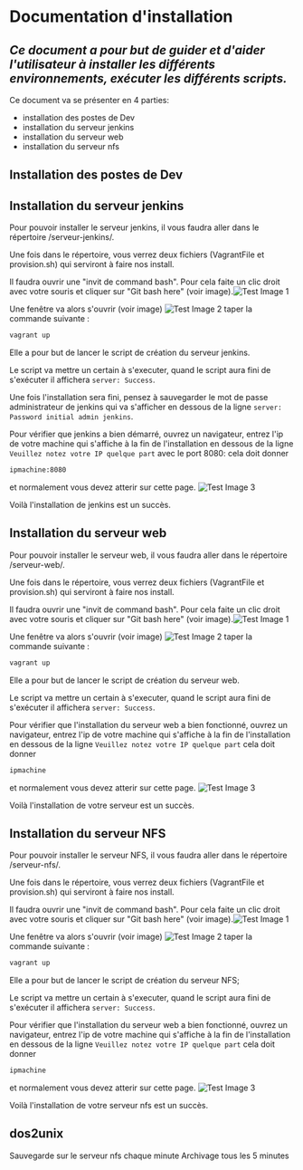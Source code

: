 # Documentation d'installation

## _Ce document a pour but de guider et d'aider l'utilisateur à installer les différents environnements, exécuter les différents scripts._

Ce document va se présenter en 4 parties:
- installation des postes de Dev
- installation du serveur jenkins
- installation du serveur web
- installation du serveur nfs

## Installation des postes de Dev

## Installation du serveur jenkins

Pour pouvoir installer le serveur jenkins, il vous faudra aller dans le répertoire /serveur-jenkins/. 

Une fois dans le répertoire, vous verrez deux fichiers (VagrantFile et provision.sh) qui serviront à faire nos install.

Il faudra ouvrir une "invit de command bash". Pour cela faite un clic droit avec votre souris et cliquer sur "Git bash here" (voir image).![Test Image 1](img/Capture_serveur-jenkins.png)

Une fenêtre va alors s'ouvrir (voir image) ![Test Image 2](img/Capture_serveur-jenkins_bash.png) taper la commande suivante :
```sh
vagrant up
```

Elle a pour but de lancer le script de création du serveur jenkins.

Le script va mettre un certain à s'executer, quand le script aura fini de s'exécuter il affichera ```server: Success```. 

Une fois l'installation sera fini, pensez à sauvegarder le mot de passe administrateur de jenkins qui va s'afficher en dessous de la ligne ```server: Password initial admin jenkins```.

Pour vérifier que jenkins a bien démarré, ouvrez un navigateur, entrez l'ip de votre machine qui s'affiche à la fin de l'installation en dessous de la ligne ```Veuillez notez votre IP quelque part``` avec le port 8080: cela doit donner 
```sh 
ipmachine:8080 
```
et normalement vous devez atterir sur cette page. ![Test Image 3](img/Capture_serveur-jenkins_browser.png)

Voilà l'installation de jenkins est un succès.

## Installation du serveur web

Pour pouvoir installer le serveur web, il vous faudra aller dans le répertoire /serveur-web/. 

Une fois dans le répertoire, vous verrez deux fichiers (VagrantFile et provision.sh) qui serviront à faire nos install.

Il faudra ouvrir une "invit de command bash". Pour cela faite un clic droit avec votre souris et cliquer sur "Git bash here" (voir image).![Test Image 1](img/Capture_serveur-web.png)

Une fenêtre va alors s'ouvrir (voir image) ![Test Image 2](img/Capture_serveur-jenkins_bash.png) taper la commande suivante :
```sh
vagrant up
```

Elle a pour but de lancer le script de création du serveur web.

Le script va mettre un certain à s'executer, quand le script aura fini de s'exécuter il affichera ```server: Success```.

Pour vérifier que l'installation du serveur web a bien fonctionné, ouvrez un navigateur, entrez l'ip de votre machine qui s'affiche à la fin de l'installation en dessous de la ligne ```Veuillez notez votre IP quelque part``` cela doit donner 
```sh 
ipmachine 
```
et normalement vous devez atterir sur cette page. ![Test Image 3](img/Capture_serveur-web_browser.png)

Voilà l'installation de votre serveur est un succès.

## Installation du serveur NFS

Pour pouvoir installer le serveur NFS, il vous faudra aller dans le répertoire /serveur-nfs/. 

Une fois dans le répertoire, vous verrez deux fichiers (VagrantFile et provision.sh) qui serviront à faire nos install.

Il faudra ouvrir une "invit de command bash". Pour cela faite un clic droit avec votre souris et cliquer sur "Git bash here" (voir image).![Test Image 1](img/Capture_serveur-web.png)

Une fenêtre va alors s'ouvrir (voir image) ![Test Image 2](img/Capture_serveur-jenkins_bash.png) taper la commande suivante :
```sh
vagrant up
```

Elle a pour but de lancer le script de création du serveur NFS;

Le script va mettre un certain à s'executer, quand le script aura fini de s'exécuter il affichera ```server: Success```.

Pour vérifier que l'installation du serveur web a bien fonctionné, ouvrez un navigateur, entrez l'ip de votre machine qui s'affiche à la fin de l'installation en dessous de la ligne ```Veuillez notez votre IP quelque part``` cela doit donner 
```sh 
ipmachine 
```
et normalement vous devez atterir sur cette page. ![Test Image 3](img/Capture_serveur-web_browser.png)

Voilà l'installation de votre serveur nfs est un succès.


## dos2unix

Sauvegarde sur le serveur nfs chaque minute
Archivage tous les 5 minutes
